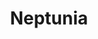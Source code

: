 ---
title: Neptunia
categories: Cine
recent: true
type: Largometraje
client: Emprendimiento personal
description: "Revolver un joven lleno de energía, inmaduro y fanático de las películas de acción reúne después de 3 años a un grupo de amigos de viaje y los convence para irse a pasar un fin de semana a Neptunia. Lo que podría ser unas vacaciones divertidas, se transforma en una pesadilla cuando descubren que los habitantes de Neptunia guardan un secreto que puede ser el arma perfecta para conquistar la Costa de Oro."
video_id: pieMjV5n_9c
---